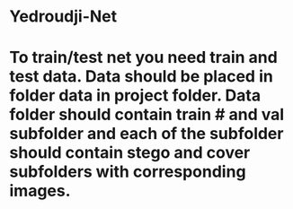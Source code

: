 # Yedroudji-Net

# To train/test net you need train and test data. Data should be placed in folder data in project folder. Data folder should contain train # and val subfolder and each of the subfolder should contain stego and cover subfolders with corresponding images.
